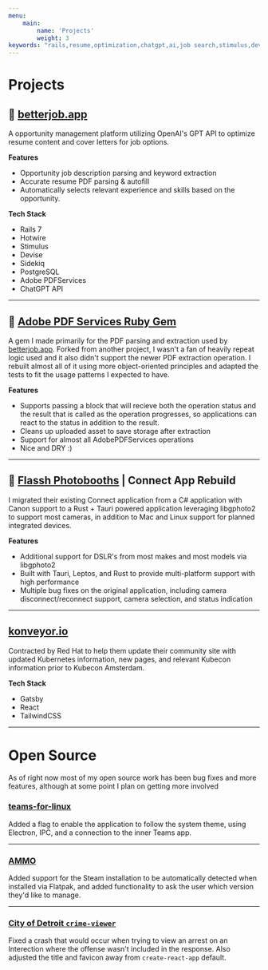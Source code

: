 ```yaml
---
menu:
    main:
        name: 'Projects'
        weight: 3
keywords: "rails,resume,optimization,chatgpt,ai,job search,stimulus,devise"
---
```


# Projects

## 💼 [betterjob.app](https://betterjob.app)
A opportunity management platform utilizing OpenAI's GPT API to optimize resume content and cover letters for job options. 

**Features** 
- Opportunity job description parsing and keyword extraction
- Accurate resume PDF parsing & autofill
- Automatically selects relevant experience and skills based on the opportunity.

**Tech Stack**
- Rails 7
- Hotwire
- Stimulus
- Devise
- Sidekiq
- PostgreSQL
- Adobe PDFServices
- ChatGPT API

---

## 💎 [Adobe PDF Services Ruby Gem](https://github.com/benterova/adobe-pdfservices-ruby)
A gem I made primarily for the PDF parsing and extraction used by [betterjob.app](https://betterjob.app). Forked from another project, I wasn't a fan of heavily repeat logic used and it also didn't support the newer PDF extraction operation. I rebuilt almost all of it using more object-oriented principles and adapted the tests to fit the usage patterns I expected to have.

**Features**
- Supports passing a block that will recieve both the operation status and the result that is called as the operation progresses, so applications can react to the status in addition to the result.
- Cleans up uploaded asset to save storage after extraction
- Support for almost all AdobePDFServices operations
- Nice and DRY :)
---

## 📸 [Flassh Photobooths](https://flassh.co) | Connect App Rebuild
I migrated their existing Connect application from a C# application with Canon support to a Rust + Tauri powered application leveraging libgphoto2 to support most cameras, in addition to Mac and Linux support for planned integrated devices.

**Features**
- Additional support for DSLR's from most makes and most models via libgphoto2
- Built with Tauri, Leptos, and Rust to provide multi-platform support with high performance
- Multiple bug fixes on the original application, including camera disconnect/reconnect support, camera selection, and status indication

---

## [konveyor.io](https://konveyor.io)
Contracted by Red Hat to help them update their community site with updated Kubernetes information, new pages, and relevant Kubecon information prior to Kubecon Amsterdam.

**Tech Stack**
- Gatsby
- React
- TailwindCSS

---


# Open Source

As of right now most of my open source work has been bug fixes and more features, although at some point I plan on getting more involved

### [teams-for-linux](https://github.com/IsmaelMartinez/teams-for-linux/pull/1082)
Added a flag to enable the application to follow the system theme, using Electron, IPC, and a connection to the inner Teams app.

---

### [AMMO](https://github.com/cyberrumor/ammo/pull/30)
Added support for the Steam installation to be automatically detected when installed via Flatpak, and added functionality to ask the user which version they'd like to manage.

---

### [City of Detroit `crime-viewer`](https://github.com/CityOfDetroit/crime-viewer/pull/80)
Fixed a crash that would occur when trying to view an arrest on an Interection where the offense wasn't included in the response. Also adjusted the title and favicon away from `create-react-app` default.
